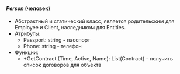 #### *Person* (человек)
+ Абстрактный и статический класс, является родительским для Employee и Client, наследником для Entities.
+ Атрибуты:
	* Passport: string - пасспорт
	* Phone: string - телефон
+ Функции:
	* +GetContract (Time, Active, Name): List(Contract) -  получить список договоров для объекта
